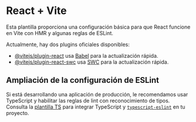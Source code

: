 # React + Vite

Esta plantilla proporciona una configuración básica para que React funcione en Vite con HMR y algunas reglas de ESLint.

 Actualmente, hay dos plugins oficiales disponibles:
 
  - [@vitejs/plugin-react](https://github.com/vitejs/vite-plugin-react/blob/main/packages/plugin-react/README.md) usa [Babel](https://babeljs.io/) para la actualización rápida. 
  - [@vitejs/plugin-react-swc](https://github.com/vitejs/vite-plugin-react-swc) usa [SWC](https://swc.rs/) para la actualización rápida. 
  
  ## Ampliación de la configuración de ESLint 
  
  Si está desarrollando una aplicación de producción, le recomendamos usar TypeScript y habilitar las reglas de lint con reconocimiento de tipos. Consulta la [plantilla TS](https://github.com/vitejs/vite/tree/main/packages/create-vite/template-react-ts) para integrar TypeScript y [`typescript-eslint`](https://typescript-eslint.io) en tu proyecto.
